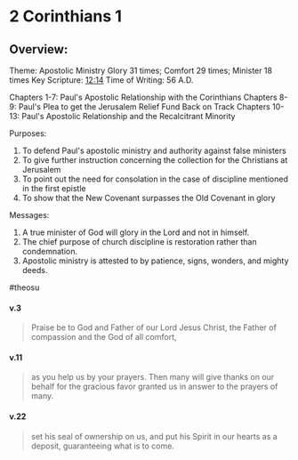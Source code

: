 # 2 Corinthians 1

## Overview:
Theme: Apostolic Ministry
Glory 31 times; Comfort 29 times; Minister 18 times
Key Scripture: [12:14](2Cor12#v.14)
Time of Writing: 56 A.D.

Chapters 1-7: Paul's Apostolic Relationship with the Corinthians
Chapters 8-9: Paul's Plea to get the Jerusalem Relief Fund Back on Track
Chapters 10-13: Paul's Apostolic Relationship and the Recalcitrant Minority

Purposes:
1. To defend Paul's apostolic ministry and authority against false ministers
2. To give further instruction concerning the collection for the Christians at Jerusalem
3. To point out the need for consolation in the case of discipline mentioned in the first epistle
4. To show that the New Covenant surpasses the Old Covenant in glory

Messages:
1. A true minister of God will glory in the Lord and not in himself.
2. The chief purpose of church discipline is restoration rather than condemnation.
3. Apostolic ministry is attested to by patience, signs, wonders, and mighty deeds.

#theosu 

#### v.3
>Praise be to God and Father of our Lord Jesus Christ, the Father of compassion and the God of all comfort,

#### v.11
>as you help us by your prayers. Then many will give thanks on our behalf for the gracious favor granted us in answer to the prayers of many.

#### v.22
>set his seal of ownership on us, and put his Spirit in our hearts as a deposit, guaranteeing what is to come.




